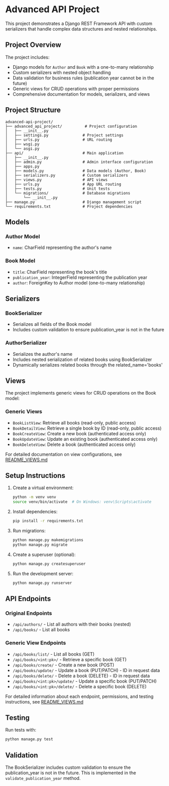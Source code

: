 # Advanced API Project

This project demonstrates a Django REST Framework API with custom serializers that handle complex data structures and nested relationships.

## Project Overview

The project includes:
- Django models for `Author` and `Book` with a one-to-many relationship
- Custom serializers with nested object handling
- Data validation for business rules (publication year cannot be in the future)
- Generic views for CRUD operations with proper permissions
- Comprehensive documentation for models, serializers, and views

## Project Structure

```
advanced-api-project/
├── advanced_api_project/          # Project configuration
│   ├── __init__.py
│   ├── settings.py               # Project settings
│   ├── urls.py                   # URL routing
│   ├── wsgi.py
│   └── asgi.py
├── api/                          # Main application
│   ├── __init__.py
│   ├── admin.py                  # Admin interface configuration
│   ├── apps.py
│   ├── models.py                 # Data models (Author, Book)
│   ├── serializers.py            # Custom serializers
│   ├── views.py                  # API views
│   ├── urls.py                   # App URL routing
│   ├── tests.py                  # Unit tests
│   └── migrations/               # Database migrations
│       └── __init__.py
├── manage.py                     # Django management script
└── requirements.txt              # Project dependencies
```

## Models

### Author Model
- `name`: CharField representing the author's name

### Book Model
- `title`: CharField representing the book's title
- `publication_year`: IntegerField representing the publication year
- `author`: ForeignKey to Author model (one-to-many relationship)

## Serializers

### BookSerializer
- Serializes all fields of the Book model
- Includes custom validation to ensure publication_year is not in the future

### AuthorSerializer
- Serializes the author's name
- Includes nested serialization of related books using BookSerializer
- Dynamically serializes related books through the related_name='books'

## Views

The project implements generic views for CRUD operations on the Book model:

### Generic Views
- `BookListView`: Retrieve all books (read-only, public access)
- `BookDetailView`: Retrieve a single book by ID (read-only, public access)
- `BookCreateView`: Create a new book (authenticated access only)
- `BookUpdateView`: Update an existing book (authenticated access only)
- `BookDeleteView`: Delete a book (authenticated access only)

For detailed documentation on view configurations, see [README_VIEWS.md](api/README_VIEWS.md)

## Setup Instructions

1. Create a virtual environment:
   ```bash
   python -m venv venv
   source venv/bin/activate  # On Windows: venv\Scripts\activate
   ```

2. Install dependencies:
   ```bash
   pip install -r requirements.txt
   ```

3. Run migrations:
   ```bash
   python manage.py makemigrations
   python manage.py migrate
   ```

4. Create a superuser (optional):
   ```bash
   python manage.py createsuperuser
   ```

5. Run the development server:
   ```bash
   python manage.py runserver
   ```

## API Endpoints

### Original Endpoints
- `/api/authors/` - List all authors with their books (nested)
- `/api/books/` - List all books

### Generic View Endpoints
- `/api/books/list/` - List all books (GET)
- `/api/books/<int:pk>/` - Retrieve a specific book (GET)
- `/api/books/create/` - Create a new book (POST)
- `/api/books/update/` - Update a book (PUT/PATCH) - ID in request data
- `/api/books/delete/` - Delete a book (DELETE) - ID in request data
- `/api/books/<int:pk>/update/` - Update a specific book (PUT/PATCH)
- `/api/books/<int:pk>/delete/` - Delete a specific book (DELETE)

For detailed information about each endpoint, permissions, and testing instructions, see [README_VIEWS.md](api/README_VIEWS.md)

## Testing

Run tests with:
```bash
python manage.py test
```

## Validation

The BookSerializer includes custom validation to ensure the publication_year is not in the future. This is implemented in the `validate_publication_year` method.